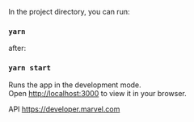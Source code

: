 In the project directory, you can run:

### `yarn`

after:

### `yarn start`

Runs the app in the development mode.\
Open [http://localhost:3000](http://localhost:3000) to view it in your browser.


API
https://developer.marvel.com
